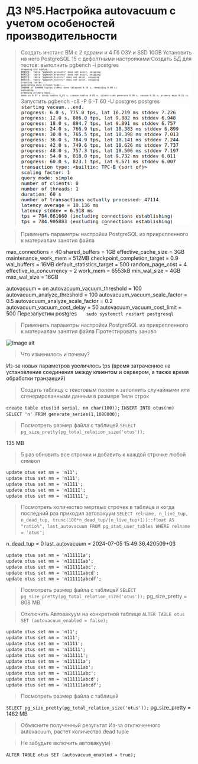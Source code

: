 # ДЗ №5.Настройка autovacuum с учетом особеностей производительности

> Создать инстанс ВМ с 2 ядрами и 4 Гб ОЗУ и SSD 10GB
> Установить на него PostgreSQL 15 с дефолтными настройками
> Создать БД для тестов: выполнить pgbench -i postgres
![Image alt](https://github.com/nzimenkov/POSTGRES-HW/blob/OTUS/HW05/1.png)
> Запустить pgbench -c8 -P 6 -T 60 -U postgres postgres
![Image alt](https://github.com/nzimenkov/POSTGRES-HW/blob/OTUS/HW05/2.png)

> Применить параметры настройки PostgreSQL из прикрепленного к материалам занятия файла

max_connections = 40
shared_buffers = 1GB
effective_cache_size = 3GB
maintenance_work_mem = 512MB
checkpoint_completion_target = 0.9
wal_buffers = 16MB
default_statistics_target = 500
random_page_cost = 4
effective_io_concurrency = 2
work_mem = 6553kB
min_wal_size = 4GB
max_wal_size = 16GB

autovacuum = on 
autovacuum_vacuum_threshold = 100 
autovacuum_analyze_threshold = 100
autovacuum_vacuum_scale_factor = 0.5
autovacuum_analyze_scale_factor = 0.2
autovacuum_vacuum_cost_delay = 50
autovacuum_vacuum_cost_limit = 500
Перезапустим postgres
```   sudo systemctl restart postgresql```

> Применить параметры настройки PostgreSQL из прикрепленного к материалам занятия файла
> Протестировать заново

![Image alt](https://github.com/nzimenkov/POSTGRES-HW/blob/OTUS/HW05/3.png)

> Что изменилось и почему?
> 
Из-за новых параметров увеличлось tps (время  затраченное на установление соединения между клиентом и сервером, а также время обработки транзакций)


> Создать таблицу с текстовым полем и заполнить случайными или сгенерированными данным в размере 1млн строк

```create table otus(id serial, nm char(100));```
```INSERT INTO otus(nm) SELECT 'n' FROM generate_series(1,1000000);```

> Посмотреть размер файла с таблицей
```SELECT pg_size_pretty(pg_total_relation_size('otus'));```

135 MB

> 5 раз обновить все строчки и добавить к каждой строчке любой символ

```
update otus set nm = 'n11';
update otus set nm = 'n111';
update otus set nm = 'n1111';
update otus set nm = 'n11111';
update otus set nm = 'n111111';
```
>Посмотреть количество мертвых строчек в таблице и когда последний раз приходил автовакуум
```SELECT relname, n_live_tup, n_dead_tup, trunc(100*n_dead_tup/(n_live_tup+1))::float AS "ratio%", last_autovacuum FROM pg_stat_user_tables WHERE relname = 'otus';```

n_dead_tup =  0
last_autovacuum = 2024-07-05 15:49:36.420509+03
 
```
update otus set nm = 'n111111a';
update otus set nm = 'n111111ab';
update otus set nm = 'n111111abc';
update otus set nm = 'n111111abcd';
update otus set nm = 'n111111abcdf';
```

> Посмотреть размер файла с таблицей
```SELECT pg_size_pretty(pg_total_relation_size('otus'));```
 pg_size_pretty = 808 MB

 > Отключить Автовакуум на конкретной таблице
 ```ALTER TABLE otus SET (autovacuum_enabled = false);```

 ```
update otus set nm = 'n11';
update otus set nm = 'n111';
update otus set nm = 'n1111';
update otus set nm = 'n11111';
update otus set nm = 'n111111';
update otus set nm = 'n111111a';
update otus set nm = 'n111111ab';
update otus set nm = 'n111111abc';
update otus set nm = 'n111111abcd';
update otus set nm = 'n111111abcdf';
```

> Посмотреть размер файла с таблицей

```SELECT pg_size_pretty(pg_total_relation_size('otus'));```
pg_size_pretty = 1482 MB

> Объясните полученный результат
Из-за отключенного autovacuum, растет количество dead tuple


> Не забудьте включить автовакуум)

```ALTER TABLE otus SET (autovacuum_enabled = true);```
